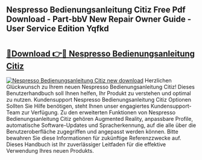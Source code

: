 ## Nespresso Bedienungsanleitung Citiz Free Pdf Download - Part-bbV New Repair Owner Guide - User Service Edition Yqfkd

# <h2><a href="http://df587h5.blite.top/?on=Nespresso+Bedienungsanleitung+Citiz">🔗Download 👉🔴 Nespresso Bedienungsanleitung Citiz</a></h2>

[![Nespresso Bedienungsanleitung Citiz new download](https://i.imgur.com/lujVjoI.png)](http://df587h5.blite.top/?on=Nespresso+Bedienungsanleitung+Citiz)
Herzlichen Glückwunsch zu Ihrem neuen Nespresso Bedienungsanleitung Citiz! Dieses Benutzerhandbuch soll Ihnen helfen, Ihr Produkt zu verstehen und optimal zu nutzen. Kundensupport Nespresso Bedienungsanleitung Citiz Optionen Sollten Sie Hilfe benötigen, steht Ihnen unser engagiertes Kundensupport-Team zur Verfügung. Zu den erweiterten Funktionen von Nespresso Bedienungsanleitung Citiz gehören Augmented Reality, anpassbare Profile, automatische Software-Updates und Spracherkennung, auf die alle über die Benutzeroberfläche zugegriffen und angepasst werden können. Bitte bewahren Sie diese Informationen für zukünftige Referenzzwecke auf. Dieses Handbuch ist Ihr zuverlässiger Leitfaden für die effektive Verwendung Ihres neuen Produkts.
